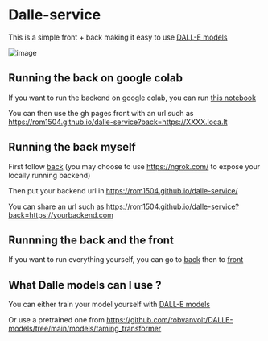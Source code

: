 # Dalle-service

This is a simple front + back making it easy to use [DALL-E models](https://github.com/lucidrains/DALLE-pytorch)

![image](https://user-images.githubusercontent.com/2346494/120942358-affaca80-c728-11eb-93c0-084e1c27435d.png)

## Running the back on google colab

If you want to run the backend on google colab, you can run [this notebook](https://colab.research.google.com/github/rom1504/dalle-service/blob/master/dalle_back.ipynb)

You can then use the gh pages front with an url such as https://rom1504.github.io/dalle-service?back=https://XXXX.loca.lt

## Running the back myself

First follow [back](back) (you may choose to use https://ngrok.com/ to expose your locally running backend)

Then put your backend url in https://rom1504.github.io/dalle-service/

You can share an url such as https://rom1504.github.io/dalle-service?back=https://yourbackend.com

## Runnning the back and the front

If you want to run everything yourself, you can go to [back](back) then to [front](front)

## What Dalle models can I use ?

You can either train your model yourself with [DALL-E models](https://github.com/lucidrains/DALLE-pytorch)

Or use a pretrained one from https://github.com/robvanvolt/DALLE-models/tree/main/models/taming_transformer 
